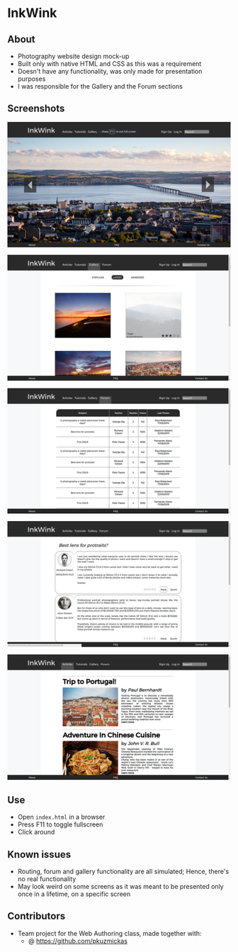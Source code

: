 # InkWink 
## About
* Photography website design mock-up
* Built only with native HTML and CSS as this was a requirement
* Doesn't have any functionality, was only made for presentation purposes
* I was responsible for the Gallery and the Forum sections

## Screenshots

![banner](screenshots/banner.png)  

![gallery](screenshots/gallery.png)

![forum](screenshots/forum.png)

![thread](screenshots/thread.png)

![articles](screenshots/articles.png)

## Use 
* Open ```index.html``` in a browser 
* Press F11 to toggle fullscreen
* Click around 

## Known issues 
* Routing, forum and gallery functionality are all simulated; Hence, there's no real functionality
* May look weird on some screens as it was meant to be presented only once in a lifetime, on a specific screen

## Contributors
* Team project for the Web Authoring class, made together with:
    * @ https://github.com/pkuzmickas
